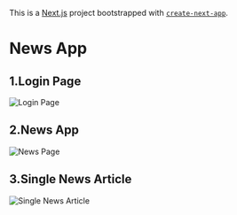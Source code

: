 This is a [Next.js](https://nextjs.org/) project bootstrapped with [`create-next-app`](https://github.com/vercel/next.js/tree/canary/packages/create-next-app).

# News App

## 1.Login Page
![Login Page](src/Assets/Images/ss1.png)

## 2.News App
![News Page](src/Assets/Images/ss2.png)

## 3.Single News Article
![Single News Article](src/Assets/Images/ss3.png)
